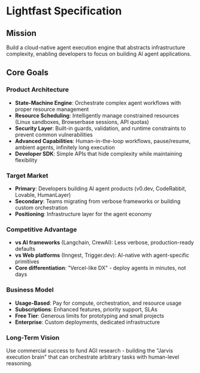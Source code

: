 # Lightfast Specification

## Mission
Build a cloud-native agent execution engine that abstracts infrastructure complexity, enabling developers to focus on building AI agent applications.

## Core Goals

### Product Architecture
- **State-Machine Engine**: Orchestrate complex agent workflows with proper resource management
- **Resource Scheduling**: Intelligently manage constrained resources (Linux sandboxes, Browserbase sessions, API quotas)
- **Security Layer**: Built-in guards, validation, and runtime constraints to prevent common vulnerabilities
- **Advanced Capabilities**: Human-in-the-loop workflows, pause/resume, ambient agents, infinitely long execution
- **Developer SDK**: Simple APIs that hide complexity while maintaining flexibility

### Target Market
- **Primary**: Developers building AI agent products (v0.dev, CodeRabbit, Lovable, HumanLayer)
- **Secondary**: Teams migrating from verbose frameworks or building custom orchestration
- **Positioning**: Infrastructure layer for the agent economy

### Competitive Advantage
- **vs AI frameworks** (Langchain, CrewAI): Less verbose, production-ready defaults
- **vs Web platforms** (Inngest, Trigger.dev): AI-native with agent-specific primitives
- **Core differentiation**: "Vercel-like DX" - deploy agents in minutes, not days

### Business Model
- **Usage-Based**: Pay for compute, orchestration, and resource usage
- **Subscriptions**: Enhanced features, priority support, SLAs
- **Free Tier**: Generous limits for prototyping and small projects
- **Enterprise**: Custom deployments, dedicated infrastructure

### Long-Term Vision
Use commercial success to fund AGI research - building the "Jarvis execution brain" that can orchestrate arbitrary tasks with human-level reasoning.